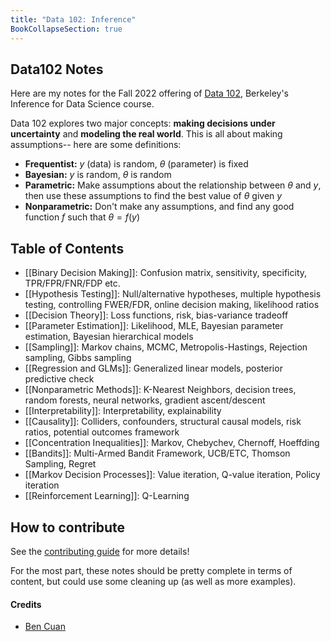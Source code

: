 ```yaml
---
title: "Data 102: Inference"
BookCollapseSection: true
---
```


## Data102 Notes

Here are my notes for the Fall 2022 offering of [Data 102](https://data102.org/), Berkeley's Inference for Data Science course.

Data 102 explores two major concepts: **making decisions under uncertainty** and **modeling the real world**. This is all about making assumptions-- here are some definitions:
 - **Frequentist:** $y$ (data) is random, $\theta$ (parameter) is fixed
 - **Bayesian:** $y$ is random, $\theta$ is random
 - **Parametric:** Make assumptions about the relationship between $\theta$ and $y$, then use these assumptions to find the best value of $\theta$ given $y$
 - **Nonparametric:** Don't make any assumptions, and find any good function $f$ such that $\theta = f(y)$

## Table of Contents
 - [[Binary Decision Making]]: Confusion matrix, sensitivity, specificity, TPR/FPR/FNR/FDP etc.
 - [[Hypothesis Testing]]: Null/alternative hypotheses, multiple hypothesis testing, controlling FWER/FDR, online decision making, likelihood ratios
 - [[Decision Theory]]: Loss functions, risk, bias-variance tradeoff
 - [[Parameter Estimation]]: Likelihood, MLE, Bayesian parameter estimation, Bayesian hierarchical models
 - [[Sampling]]: Markov chains, MCMC, Metropolis-Hastings, Rejection sampling, Gibbs sampling
 - [[Regression and GLMs]]: Generalized linear models, posterior predictive check
 - [[Nonparametric Methods]]: K-Nearest Neighbors, decision trees, random forests, neural networks, gradient ascent/descent
 - [[Interpretability]]: Interpretability, explainability
 - [[Causality]]: Colliders, confounders, structural causal models, risk ratios, potential outcomes framework
 - [[Concentration Inequalities]]: Markov, Chebychev, Chernoff, Hoeffding
 - [[Bandits]]: Multi-Armed Bandit Framework, UCB/ETC, Thomson Sampling, Regret
 - [[Markov Decision Processes]]: Value iteration, Q-value iteration, Policy iteration
 - [[Reinforcement Learning]]: Q-Learning

 
## How to contribute

See the [contributing guide](/contributing) for more details!

For the most part, these notes should be pretty complete in terms of content, but could use some cleaning up (as well as more examples).

#### Credits

* [Ben Cuan](https://github.com/64bitpandas)






